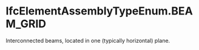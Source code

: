 IfcElementAssemblyTypeEnum.BEAM_GRID
====================================
Interconnected beams, located in one (typically horizontal) plane.


